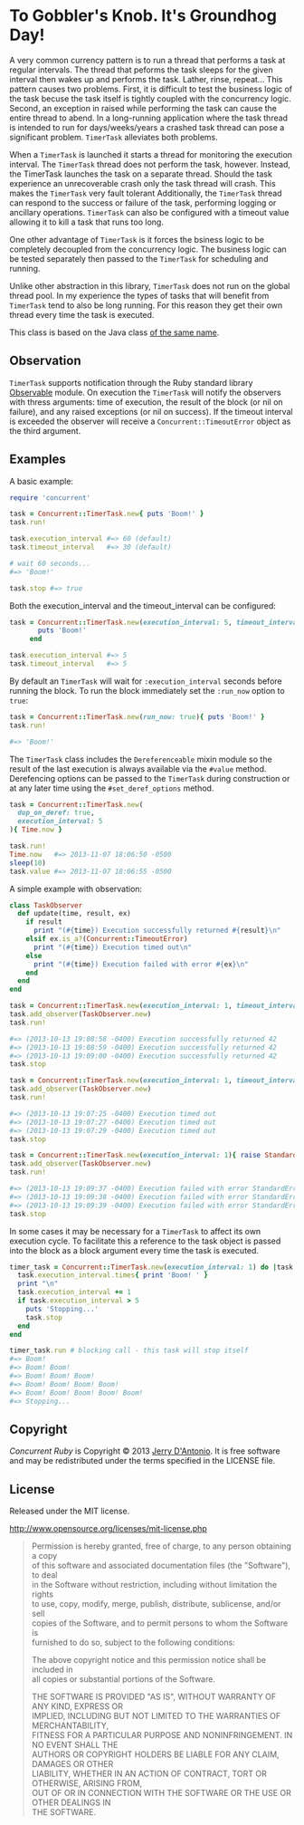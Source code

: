 # To Gobbler's Knob. It's Groundhog Day!

A very common currency pattern is to run a thread that performs a task at regular
intervals. The thread that peforms the task sleeps for the given interval then
wakes up and performs the task. Lather, rinse, repeat... This pattern causes two
problems. First, it is difficult to test the business logic of the task becuse the
task itself is tightly coupled with the concurrency logic. Second, an exception in
raised while performing the task can cause the entire thread to abend. In a
long-running application where the task thread is intended to run for days/weeks/years
a crashed task thread can pose a significant problem. `TimerTask` alleviates both problems.

When a `TimerTask` is launched it starts a thread for monitoring the execution interval.
The `TimerTask` thread does not perform the task, however. Instead, the TimerTask
launches the task on a separate thread. Should the task experience an unrecoverable
crash only the task thread will crash. This makes the `TimerTask` very fault tolerant
Additionally, the `TimerTask` thread can respond to the success or failure of the task,
performing logging or ancillary operations. `TimerTask` can also be configured with a
timeout value allowing it to kill a task that runs too long.

One other advantage of `TimerTask` is it forces the bsiness logic to be completely decoupled
from the concurrency logic. The business logic can be tested separately then passed to the
`TimerTask` for scheduling and running.

Unlike other abstraction in this library, `TimerTask` does not run on the global thread pool.
In my experience the types of tasks that will benefit from `TimerTask` tend to also be long
running. For this reason they get their own thread every time the task is executed.

This class is based on the Java class
[of the same name](http://docs.oracle.com/javase/7/docs/api/java/util/TimerTask.html).

## Observation

`TimerTask` supports notification through the Ruby standard library
[Observable](http://ruby-doc.org/stdlib-2.0/libdoc/observer/rdoc/Observable.html)
module. On execution the `TimerTask` will notify the observers with thress arguments:
time of execution, the result of the block (or nil on failure), and any raised
exceptions (or nil on success). If the timeout interval is exceeded the observer
will receive a `Concurrent::TimeoutError` object as the third argument.

## Examples

A basic example:

```ruby
require 'concurrent'

task = Concurrent::TimerTask.new{ puts 'Boom!' }
task.run!

task.execution_interval #=> 60 (default)
task.timeout_interval   #=> 30 (default)

# wait 60 seconds...
#=> 'Boom!'

task.stop #=> true
```

Both the execution_interval and the timeout_interval can be configured:

```ruby
task = Concurrent::TimerTask.new(execution_interval: 5, timeout_interval: 5) do
       puts 'Boom!'
     end

task.execution_interval #=> 5
task.timeout_interval   #=> 5
```

By default an `TimerTask` will wait for `:execution_interval` seconds before running the block.
To run the block immediately set the `:run_now` option to `true`:

```ruby
task = Concurrent::TimerTask.new(run_now: true){ puts 'Boom!' }
task.run!

#=> 'Boom!'
```

The `TimerTask` class includes the `Dereferenceable` mixin module so the result of
the last execution is always available via the `#value` method. Derefencing options
can be passed to the `TimerTask` during construction or at any later time using the
`#set_deref_options` method.

```ruby
task = Concurrent::TimerTask.new(
  dup_on_deref: true,
  execution_interval: 5
){ Time.now }

task.run!
Time.now   #=> 2013-11-07 18:06:50 -0500
sleep(10)
task.value #=> 2013-11-07 18:06:55 -0500
```

A simple example with observation:

```ruby
class TaskObserver
  def update(time, result, ex)
    if result
      print "(#{time}) Execution successfully returned #{result}\n"
    elsif ex.is_a?(Concurrent::TimeoutError)
      print "(#{time}) Execution timed out\n"
    else
      print "(#{time}) Execution failed with error #{ex}\n"
    end
  end
end

task = Concurrent::TimerTask.new(execution_interval: 1, timeout_interval: 1){ 42 }
task.add_observer(TaskObserver.new)
task.run!

#=> (2013-10-13 19:08:58 -0400) Execution successfully returned 42
#=> (2013-10-13 19:08:59 -0400) Execution successfully returned 42
#=> (2013-10-13 19:09:00 -0400) Execution successfully returned 42
task.stop

task = Concurrent::TimerTask.new(execution_interval: 1, timeout_interval: 1){ sleep }
task.add_observer(TaskObserver.new)
task.run!

#=> (2013-10-13 19:07:25 -0400) Execution timed out
#=> (2013-10-13 19:07:27 -0400) Execution timed out
#=> (2013-10-13 19:07:29 -0400) Execution timed out
task.stop

task = Concurrent::TimerTask.new(execution_interval: 1){ raise StandardError }
task.add_observer(TaskObserver.new)
task.run!

#=> (2013-10-13 19:09:37 -0400) Execution failed with error StandardError
#=> (2013-10-13 19:09:38 -0400) Execution failed with error StandardError
#=> (2013-10-13 19:09:39 -0400) Execution failed with error StandardError
task.stop
```

In some cases it may be necessary for a `TimerTask` to affect its own execution cycle.
To facilitate this a reference to the task object is passed into the block as a block
argument every time the task is executed.

```ruby
timer_task = Concurrent::TimerTask.new(execution_interval: 1) do |task|
  task.execution_interval.times{ print 'Boom! ' }
  print "\n"
  task.execution_interval += 1
  if task.execution_interval > 5
    puts 'Stopping...'
    task.stop
  end
end

timer_task.run # blocking call - this task will stop itself
#=> Boom!
#=> Boom! Boom!
#=> Boom! Boom! Boom!
#=> Boom! Boom! Boom! Boom!
#=> Boom! Boom! Boom! Boom! Boom!
#=> Stopping...
```

## Copyright

*Concurrent Ruby* is Copyright &copy; 2013 [Jerry D'Antonio](https://twitter.com/jerrydantonio).
It is free software and may be redistributed under the terms specified in the LICENSE file.

## License

Released under the MIT license.

http://www.opensource.org/licenses/mit-license.php  

> Permission is hereby granted, free of charge, to any person obtaining a copy  
> of this software and associated documentation files (the "Software"), to deal  
> in the Software without restriction, including without limitation the rights  
> to use, copy, modify, merge, publish, distribute, sublicense, and/or sell  
> copies of the Software, and to permit persons to whom the Software is  
> furnished to do so, subject to the following conditions:  
> 
> The above copyright notice and this permission notice shall be included in  
> all copies or substantial portions of the Software.  
> 
> THE SOFTWARE IS PROVIDED "AS IS", WITHOUT WARRANTY OF ANY KIND, EXPRESS OR  
> IMPLIED, INCLUDING BUT NOT LIMITED TO THE WARRANTIES OF MERCHANTABILITY,  
> FITNESS FOR A PARTICULAR PURPOSE AND NONINFRINGEMENT. IN NO EVENT SHALL THE  
> AUTHORS OR COPYRIGHT HOLDERS BE LIABLE FOR ANY CLAIM, DAMAGES OR OTHER  
> LIABILITY, WHETHER IN AN ACTION OF CONTRACT, TORT OR OTHERWISE, ARISING FROM,  
> OUT OF OR IN CONNECTION WITH THE SOFTWARE OR THE USE OR OTHER DEALINGS IN  
> THE SOFTWARE.  
